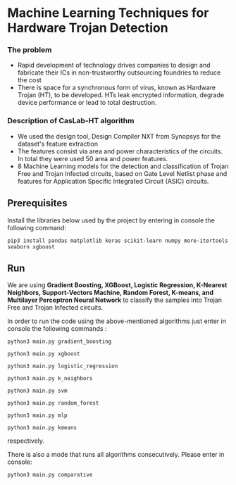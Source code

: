 # Machine Learning Techniques for Hardware Trojan Detection 

### The problem

- Rapid development of technology drives companies to design and fabricate their ICs in non-trustworthy outsourcing foundries to reduce the cost
- There is space for a synchronous form of virus, known as Hardware Trojan (HT), to be developed. HTs leak encrypted information, degrade device performance or lead to total destruction.

### Description of CasLab-HT algorithm

- We used the design tool, Design Compiler NXT from Synopsys for the dataset's feature extraction
- The features consist via area and power characteristics of the circuits. In total they were used 50 area and power features.
- 8 Machine Learning models for the detection and classification of Trojan Free and Trojan Infected circuits, based on Gate Level Netlist phase and features for Application Specific Integrated Circuit (ASIC) circuits.

## Prerequisites
Install the libraries below used by the project by entering in console the following command:

  ```pip3 install pandas matplotlib keras scikit-learn numpy more-itertools seaborn xgboost```
 
## Run
 
We are using **Gradient Boosting, XGBoost, Logistic Regression, K-Nearest Neighbors, Support-Vectors Machine, Random Forest, K-means, and Multilayer Perceptron Neural Network** to classify the samples into Trojan Free and Trojan Infected circuits.
 
In order to run the code using the above-mentioned algorithms just enter in console the following commands :
 
  ```python3 main.py gradient_boosting```
  
  ```python3 main.py xgboost```
 
  ```python3 main.py logistic_regression```
  
  ```python3 main.py k_neighbors```
  
  ```python3 main.py svm```
 
  ```python3 main.py random_forest```
 
  ```python3 main.py mlp```

  ```python3 main.py kmeans```
  
respectively.

There is also a mode that runs all algorithms consecutively. Please enter in console:

```python3 main.py comparative```